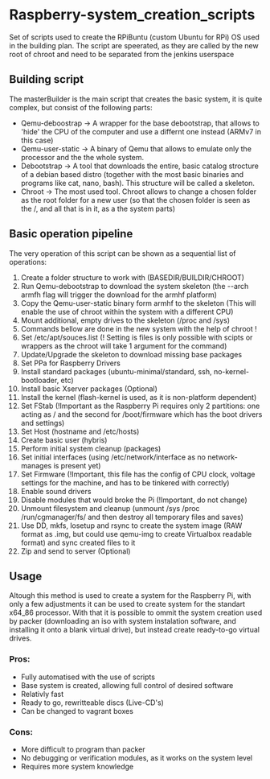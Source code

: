 # Raspberry-system_creation_scripts

Set of scripts used to create the RPiBuntu (custom Ubuntu for RPi) OS used in the building plan. The script are speerated, as they are called by the new root of chroot and need to be separated from the jenkins userspace

## Building script

The masterBuilder is the main script that creates the basic system, it is quite complex, but consist of the following parts:

+	Qemu-deboostrap 	-> A wrapper for the base debootstrap, that allows to 'hide' the CPU of the computer and use a differnt one instead (ARMv7 in this case)
+	Qemu-user-static 	-> A binary of Qemu that allows to emulate only the processor and the the whole system. 
+	Debootstrap 		-> A tool that downloads the entire, basic catalog strocture of a debian based distro (together with the most basic binaries and programs like cat, nano, bash). This structure will be called a skeleton.
+	Chroot 				-> The most used tool. Chroot allows to change a chosen folder as the root folder for a new user (so that the chosen folder is seen as the /, and all that is in it, as a the system parts)


## Basic operation pipeline

The very operation of this script can be shown as a sequential list of operations:

1.	Create a folder structure to work with (BASEDIR/BUILDIR/CHROOT)
2.	Run Qemu-debootstrap to download the system skeleton (the --arch armfh flag will trigger the download for the armhf platform)
3.	Copy the Qemu-user-static binary form armhf to the skeleton (This will enable the use of chroot within the system with a different CPU)
4.	Mount additional, empty drives to the skeleton (/proc and /sys)
5.  Commands bellow are done in the new system with the help of chroot !
5.	Set /etc/apt/souces.list (! Setting is files is only possible with scipts or wrappers as the chroot will take 1 argument for the command)
6.	Update/Upgrade the skeleton to download missing base packages
7.	Set PPa for Raspberry Drivers
8.	Install standard packages (ubuntu-minimal/standard, ssh, no-kernel-bootloader, etc)
9.	Install basic Xserver packages (Optional)
10.	Install the kernel (flash-kernel is used, as it is non-platform dependent)
11.	Set FStab (!Important as the Raspberry Pi requires only 2 partitions: one acting as / and the second for /boot/firmware which has the boot drivers and settings)
12.	Set Host (hostname and /etc/hosts)
13.	Create basic user (hybris)
14.	Perform initial system cleanup (packages)
15.	Set initial interfaces (using /etc/network/interface as no network-manages is present yet)
16.	Set Firmware (!Important, this file has the config of CPU clock, voltage settings for the machine, and has to be tinkered with correctly)
17.	Enable sound drivers
18.	Disable modules that would broke the Pi (!Important, do not change)
19.	Unmount filesystem and cleanup (unmount /sys /proc /run/cgmanager/fs/ and then destroy all temporary files and saves)
20.	Use DD, mkfs, losetup and rsync to create the system image (RAW format as .img, but could use qemu-img to create Virtualbox readable format) and sync created files to it
21. Zip and send to server (Optional)


## Usage

Altough this method is used to create a system for the Raspberry Pi, with only a few adjustments it can be used to create system for the standart x64_86 processor. With that it is possible to ommit the system creation used by packer (downloading an iso with system instalation software, and installing it onto a blank virtual drive), but instead create ready-to-go virtual drives.

### Pros:

+	Fully automatised with the use of scripts
+	Base system is created, allowing full control of desired software
+	Relativly fast
+	Ready to go, rewritteable discs (Live-CD's)
+	Can be changed to vagrant boxes 

### Cons:

-	More difficult to program than packer
-	No debugging or verification modules, as it works on the system level
-	Requires more system knowledge